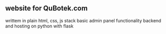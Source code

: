 <h2>website for QuBotek.com</h2>
writtem in plain html, css, js stack
basic admin panel functionality
backend and hosting on python with flask

